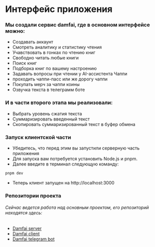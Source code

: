 # Интерфейс приложения

  

### Мы создали сервис damfai, где в основном интерфейсе можно:

- Создавать аккаунт
- Смотреть аналитику и статистику чтения
- Учавствовать в гонках по чтению книг
- Свободно читать любые книги
- Поиск книг
- Подборка книг по вашему настроению
- Задавать вопросы при чтении у AI-ассистента Чаппи
- проходить чаппи-пасс или же дорогу чаппи
- Покупать мерч за чаппи коины
- Озвучка текста в телеграмм боте


### И в части второго этапа мы реализовали:

- Выбрать уровень сжатия текста
- Суммаризировать введенный текст
- Скопировать суммаризированный текст в буфер обмена
  
  

### Запуск клиентской части

  - Убедитесь, что перед этим вы запустили серверную часть приложения
  - Для запуска вам потребуется установить Node.js и pnpm.
  - Далее введите в терминал следующую команду:
  
```bash
pnpm dev
```

  - Теперь клиент запущен на http://localhost:3000


### Репозитории проекта
###### Сейчас ведется работа над основным проектом, его репозиторий находятся здесь: 

- [Damfai server](https://github.com/1Dambek1/damfai-server)
- [Damfai client](https://github.com/shms0mms/damfai-client)
- [Damfai telegram bot](https://github.com/shms0mms/damfai-bot)




  



  



  



  



  

